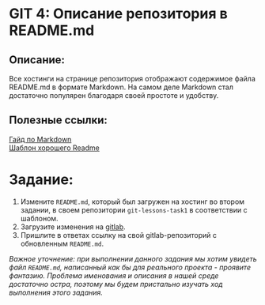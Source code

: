 # GIT 4: Описание репозитория в README.md

## Описание:

Все хостинги на странице репозитория отображают содержимое файла README.md в формате Markdown. На самом деле Markdown стал достаточно популярен благодаря своей простоте и удобству.

## Полезные ссылки:

[Гайд по Markdown](/GIT4/Mastering_Markdown.html)  
[Шаблон хорошего Readme](/GIT4/Proper_README.md)

# Задание:

1. Измените `README.md`, который был загружен на хостинг во втором задании, в своем репозитории `git-lessons-task1` в соответствии с шаблоном.
1. Загрузите изменения на [gitlab](/GIT2/TODO).
1. Пришлите в ответах ссылку на свой gitlab-репозиторий с обновленным `README.md`.

_Важное уточнение: при выполнении данного задания мы хотим увидеть файл `README.md`, написанный как бы для реального проекта - проявите фантазию. Проблема именования и описания в нашей среде достаточно остра, поэтому мы будем пристально изучать ход выполнения этого задания._
